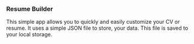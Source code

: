 ### Resume Builder

This simple app allows you to quickly and easily customize your CV or resume.  It uses a simple JSON file to store, your data.  This file is saved to your local storage.